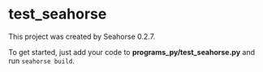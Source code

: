 # test_seahorse

This project was created by Seahorse 0.2.7.

To get started, just add your code to **programs_py/test_seahorse.py** and run `seahorse build`.
